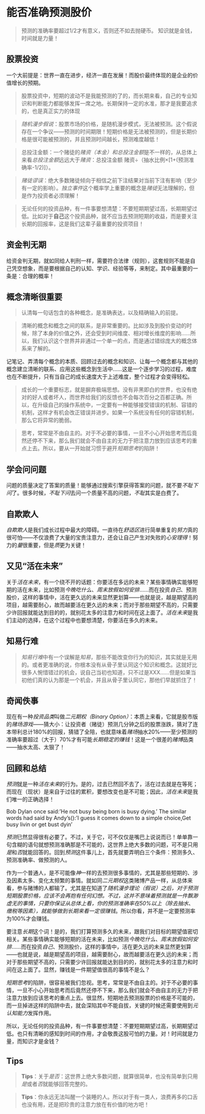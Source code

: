 # 能否准确预测股价
> 预测的准确率要超过1/2才有意义，否则还不如去抛硬币。
> 知识就是金钱，时间就是力量！

## 股票投资
一个大前提是：世界一直在进步，经济一直在发展！而股价最终体现的是企业的价值增长的预期。

> 股票投资中，短期的波动不是我能预测的了的，而长期来看，自己的专业知识和判断能力都能够发挥一席之地。长期保持一定的水准，那才是我要追求的，也是真正实力的体现

> *随机漫步假说*：股票市场的价格，是随机漫步模式，无法被预测。这个假说存在一个争议——预测的时间期限！短期价格是无法被预测的，但是长期价格是很可能被预测的，并且预测时间越长，预测难度越低！

> 总投注金额：一个赌徒的*赌资（本金）*和*总投注金额*是不一样的，从总体上来看*总投注金额*远远大于*赌资*：总投注金额 赌资÷（抽水比例×[1+(预测准确率-1/2)]）。

> *赌徒谬误*：绝大多数赌徒倾向于相信之前下注结果对当前下注有影响（至少有一定的影响）。*独立事件*这个概率学上重要的概念是*赌徒*无法理解的，但是作为投资者必须理解！

> 无论任何的投资品种，有一件事要想清楚：不要短期期望过高，长期期望过低。比如对于**自己**这个投资品种，就不应当去预测短期的收益，而是要关注长期的回报率，这是我们这辈子最重要的投资项目！

## 资金判无期
给资金判无期，就如同给人判刑一样，需要符合法律（规则），这套规则不能是自己凭空想象，而是要根据自己的认知、学识、经验等等，来制定。其中最重要的一条是：合理的概率！

## 概念清晰很重要
> 认清每一句话包含的各种概念，是准确表达，以及精确输入的前提。

> 清晰的概念和概念之间的联系，是非常重要的。比如涉及到股价变动的时候，除了本身的价值之外，还会受到时间维度、相对增长维度的影响……所以，我们认识这个世界并非通过一个单一的点，而是通过错综庞大的概念体系来了解的。

记笔记、弄清每个概念的本质、回顾过去的概念和知识、让每一个概念都与其他的概念建立清晰的联系、应用这些概念到生活中……这是一个逐步学习的过程，难度也在不断提升，只有当自己的成长速度大于上述难度，整个过程才会变得轻松。

> 成长的一个重要标志，就是摒弃极端思想。没有非黑即白的世界，也没有绝对的好人或者坏人，而世界给我们的反馈也不会每次百分之百都正确。所以，在升级自己的操作系统中，一定要有一种能够接受错误的机制、容错的机制，这样才有机会改正错误并进步。如果一个系统没有任何的容错机制，那么它将异常的脆弱。

> 思考，常常是不由自主的。对于不必要的事情，一旦不小心开始思考而后竟然还停不下来，那么我们就会不由自主的无力于把注意力放到应该思考的重点上去。所以，要从一开始就习惯于避开*短期思考*的陷阱！

## 学会问问题
问题的质量决定了答案的质量！能够通过搜索引擎获得答案的问题，就不要*不耻下问*了。很多时候，*不耻下问*去问一个质量不高的问题，*不耻*其实是白费了。

## 自欺欺人
*自欺欺人*是我们成长过程中最大的障碍。一直待在*舒适区*进行简单重复的*努力*真的很可怕——不仅浪费了大量的宝贵注意力，还会让自己产生对失败的*心安理得*！努力的*量*很重要，但是*质*更为关键！

## 又见“活在未来”
关于*活在未来*，有一个绕不开的话题：你要活在多远的未来？某些事情确实能够短期的活在未来，比如预测*今晚吃什么*、*周末放假如何安排*……而在投资*自己*、预测股价，这样的事情中，活在更久远的未来显然更划算——也就是说，越是期望高的项目，越需要耐心，故而越要活在更久远的未来；而对于那些期望不高的，只需要少许回报就能达到目的的，就别花太多的注意力和时间在这上面了。*活在未来*是我们主动的选择，在这个过程中也要想清楚，你要活在多久的未来。

## 知易行难
> *知易行难*中有一个误解是*知易*，那些不能改变你行为的知识，其实就是无用的。或者更准确的说，你根本没有从骨子里认同这个知识和概念。这就好比很多人惋惜错过的机会，说自己当初也知道，只不过是XXX……但是如果当初他们真的认为那是一个机会，并且从骨子里认同它，那他们早就抓住了！

## 奇闻佚事
现在有一种*投资品类*叫做*二元期权（Binary Option）*：本质上来看，它就是股市版的*赌场游戏*——猜大小：让投资者（赌徒）预测几分钟之后的股票涨跌，猜对了连本带利总计180%的回报，猜错了全陪，也就意味着*赌场*抽水20%——至少预测的准确率要超过（大于）70%才有可能*长期稳定的赚钱*！这是一个很差的*赌博*品类——抽水太高、太狠了！

## 回顾和总结
*预测*就是一种*活在未来*的行为。是的，过去已然回不去了，活在过去就是在等死；而现在（现状）是来自于过往的累积，要想改变也是不可能；因此，*活在未来*是我们唯一的正确选择！

Bob Dylan once said:’He not busy being born is busy dying.’ The similar words had said by Andy’s(<The Shawshank Rdemption>):’I guess it comes down to a simple choice,Get busy livin or get bust dyin’

*预测*已然显得很有必要了。不过，关于它，可不仅仅是嘴巴上说说而已！单单靠一句含糊的语句就想预测准确那是不可能的，这世界上绝大多数的问题，可不是只用*是*和*否*就能回答的。回到*预测*这件事儿上，首先就要弄明白三个条件：预测多久、预测准确率、做预测的人。

作为一个普通人，是不可能像*神*一样的去预测很多事情的，尤其是那些短期的、涉及因素太多、变化太频繁的事情。就如同*二元期权*这类赌博产品一样，从总体来看，参与赌博的人都输了。尤其是在知道了*随机漫步理论（假说）*之后，对于预测短期股票价格，应该不会再抱有任何幻想。不过，这并不意味着预测就是一件飘渺虚无的事情，只要你保证从总体上看，你的预测准确率在50%以上（除去抽水、缴税等因素），就能够做到*长期来看一定很赚钱*。所以你看，并不是一定要预测率为100%才会赚钱。

要注意*长期*这个词！是的，我们打算预测多久的未来，跟我们对目标的期望值密切相关。某些事情确实能够短期的活在未来，比如预测*今晚吃什么*、*周末放假如何安排*……而在投资*自己*、预测股价，这样的事情中，活在更久远的未来显然更划算——也就是说，越是期望高的项目，越需要耐心，故而越要活在更久远的未来；而对于那些期望不高的，只需要少许回报就能达到目的的，就别花太多的注意力和时间在这上面了。显然，赚钱是一件期望值很高的事情不是么？ 

*短期思考*的陷阱，很容易被我们忽视。思考，常常是不由自主的。对于不必要的事情，一旦不小心开始思考而后竟然还停不下来，那么我们就会不由自主的无力于把注意力放到应该思考的重点上去。很显然，短期地去预测股票的价格是不可能的，而一旦掉进这样的陷阱中去，就会深陷其中不能自拔，关键的时候还需要使用到*元认知能力*发挥作用。

所以，无论任何的投资品种，有一件事要想清楚：不要短期期望过高，长期期望过低。也只有清晰的感知到时间的作用，才会敬畏这股可怕的力量。对！时间就是力量，而知识才是金钱？

## Tips
> **Tips**：关于*是否*：这世界上绝大多数问题，就算很简单，也没有简单到只用*是*或者*否*就能够回答完整的。

> **Tips**：你永远无法叫醒一个装睡的人。所以对于有一类人，浪费再多的口舌也没有用，还是把珍贵的注意力放在有价值的地方吧！